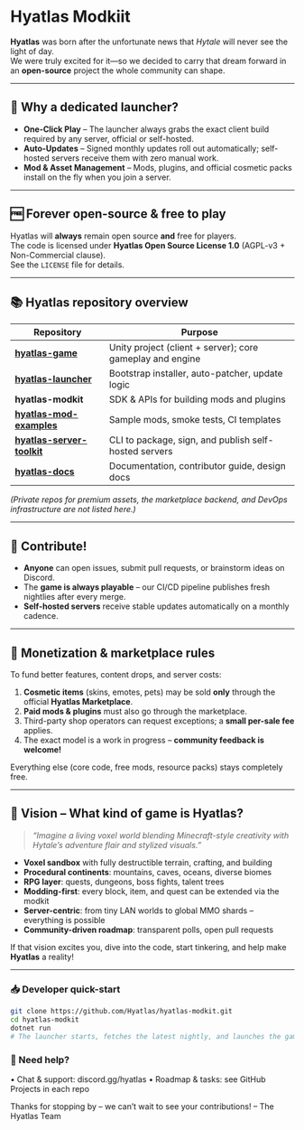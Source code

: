 # Hyatlas Modkiit

**Hyatlas** was born after the unfortunate news that *Hytale* will never see the light of day.  
We were truly excited for it—so we decided to carry that dream forward in an **open-source** project the whole community can shape.

---

## 🚀 Why a dedicated launcher?

- **One-Click Play** – The launcher always grabs the exact client build required by any server, official or self-hosted.  
- **Auto-Updates** – Signed monthly updates roll out automatically; self-hosted servers receive them with zero manual work.  
- **Mod & Asset Management** – Mods, plugins, and official cosmetic packs install on the fly when you join a server.

---

## 🆓 Forever open-source & free to play

Hyatlas will **always** remain open source **and** free for players.  
The code is licensed under **Hyatlas Open Source License 1.0** (AGPL-v3 + Non-Commercial clause).  
See the `LICENSE` file for details.

---

## 📚 Hyatlas repository overview

| Repository | Purpose |
|------------|---------|
| **[hyatlas-game](https://github.com/Hyatlas/hyatlas-game)** | Unity project (client + server); core gameplay and engine |
| **[hyatlas-launcher](https://github.com/Hyatlas/hyatlas-launcher)** | Bootstrap installer, auto-patcher, update logic |
| **hyatlas-modkit** | SDK & APIs for building mods and plugins |
| **[hyatlas-mod-examples](https://github.com/Hyatlas/hyatlas-mod-examples)** | Sample mods, smoke tests, CI templates |
| **[hyatlas-server-toolkit](https://github.com/Hyatlas/hyatlas-server-toolkit)** | CLI to package, sign, and publish self-hosted servers |
| **[hyatlas-docs](https://github.com/Hyatlas/hyatlas-docs)** | Documentation, contributor guide, design docs |

*(Private repos for premium assets, the marketplace backend, and DevOps infrastructure are not listed here.)*

---

## 🤝 Contribute!

- **Anyone** can open issues, submit pull requests, or brainstorm ideas on Discord.  
- The **game is always playable** – our CI/CD pipeline publishes fresh nightlies after every merge.  
- **Self-hosted servers** receive stable updates automatically on a monthly cadence.

---

## 💎 Monetization & marketplace rules

To fund better features, content drops, and server costs:

1. **Cosmetic items** (skins, emotes, pets) may be sold **only** through the official **Hyatlas Marketplace**.  
2. **Paid mods & plugins** must also go through the marketplace.  
3. Third-party shop operators can request exceptions; a **small per-sale fee** applies.  
4. The exact model is a work in progress – **community feedback is welcome!**

Everything else (core code, free mods, resource packs) stays completely free.

---

## 🌄 Vision – What kind of game is Hyatlas?

> *“Imagine a living voxel world blending Minecraft-style creativity with Hytale’s adventure flair and stylized visuals.”*

- **Voxel sandbox** with fully destructible terrain, crafting, and building  
- **Procedural continents**: mountains, caves, oceans, diverse biomes  
- **RPG layer**: quests, dungeons, boss fights, talent trees  
- **Modding-first**: every block, item, and quest can be extended via the modkit  
- **Server-centric**: from tiny LAN worlds to global MMO shards – everything is possible  
- **Community-driven roadmap**: transparent polls, open pull requests

If that vision excites you, dive into the code, start tinkering, and help make **Hyatlas** a reality!

---

### 📥 Developer quick-start

```bash
git clone https://github.com/Hyatlas/hyatlas-modkit.git
cd hyatlas-modkit
dotnet run
# The launcher starts, fetches the latest nightly, and launches the game
```

### 💬 Need help?

• Chat & support: discord.gg/hyatlas
• Roadmap & tasks: see GitHub Projects in each repo


Thanks for stopping by – we can’t wait to see your contributions!
– The Hyatlas Team
